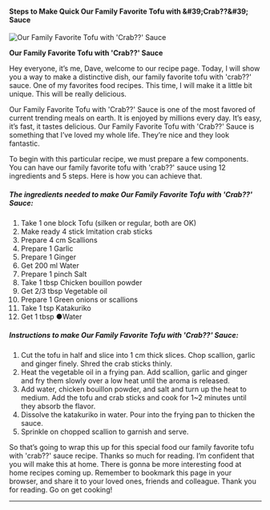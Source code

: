             

#### Steps to Make Quick Our Family Favorite Tofu with &amp;#39;Crab??&amp;#39; Sauce

![Our Family Favorite  Tofu with 'Crab??' Sauce](https://img-global.cpcdn.com/recipes/6378771838926848/751x532cq70/our-family-favorite-tofu-with-crab-sauce-recipe-main-photo.jpg)

**Our Family Favorite Tofu with 'Crab??' Sauce**

Hey everyone, it’s me, Dave, welcome to our recipe page. Today, I will show you a way to make a distinctive dish, our family favorite tofu with 'crab??' sauce. One of my favorites food recipes. This time, I will make it a little bit unique. This will be really delicious.

Our Family Favorite Tofu with 'Crab??' Sauce is one of the most favored of current trending meals on earth. It is enjoyed by millions every day. It’s easy, it’s fast, it tastes delicious. Our Family Favorite Tofu with 'Crab??' Sauce is something that I’ve loved my whole life. They’re nice and they look fantastic.

To begin with this particular recipe, we must prepare a few components. You can have our family favorite tofu with 'crab??' sauce using 12 ingredients and 5 steps. Here is how you can achieve that.

##### The ingredients needed to make Our Family Favorite Tofu with 'Crab??' Sauce:

1.  Take 1 one block Tofu (silken or regular, both are OK)
2.  Make ready 4 stick Imitation crab sticks
3.  Prepare 4 cm Scallions
4.  Prepare 1 Garlic
5.  Prepare 1 Ginger
6.  Get 200 ml Water
7.  Prepare 1 pinch Salt
8.  Take 1 tbsp Chicken bouillon powder
9.  Get 2/3 tbsp Vegetable oil
10.  Prepare 1 Green onions or scallions
11.  Take 1 tsp Katakuriko
12.  Get 1 tbsp ●Water

##### Instructions to make Our Family Favorite Tofu with 'Crab??' Sauce:

1.  Cut the tofu in half and slice into 1 cm thick slices. Chop scallion, garlic and ginger finely. Shred the crab sticks thinly.
2.  Heat the vegetable oil in a frying pan. Add scallion, garlic and ginger and fry them slowly over a low heat until the aroma is released.
3.  Add water, chicken bouillon powder, and salt and turn up the heat to medium. Add the tofu and crab sticks and cook for 1~2 minutes until they absorb the flavor.
4.  Dissolve the katakuriko in water. Pour into the frying pan to thicken the sauce.
5.  Sprinkle on chopped scallion to garnish and serve.

So that’s going to wrap this up for this special food our family favorite tofu with 'crab??' sauce recipe. Thanks so much for reading. I’m confident that you will make this at home. There is gonna be more interesting food at home recipes coming up. Remember to bookmark this page in your browser, and share it to your loved ones, friends and colleague. Thank you for reading. Go on get cooking!

* * *